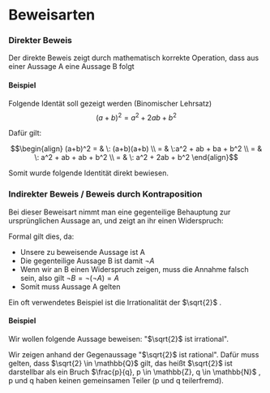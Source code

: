 # Beweisarten
### Direkter Beweis

Der direkte Beweis zeigt durch mathematisch korrekte  Operation, dass aus einer Aussage A eine Aussage B folgt

#### Beispiel 

Folgende Identät soll gezeigt werden (Binomischer Lehrsatz)
$$(a+b)^2 = a^2 + 2ab + b^2$$ 

Dafür gilt:

$$\begin{align}  (a+b)^2 = & \: (a+b)(a+b) \\ = & \:a^2 + ab + ba + b^2  \\ = & \: a^2 + ab + ab + b^2 \\ = & \: a^2 + 2ab + b^2 \end{align}$$

Somit wurde folgende Identität direkt bewiesen.

### Indirekter Beweis / Beweis durch Kontraposition

Bei dieser Beweisart nimmt man eine gegenteilige Behauptung zur ursprünglichen Aussage an, und zeigt an ihr einen Widerspruch:

Formal gilt dies, da: 
- Unsere zu beweisende Aussage ist A
- Die gegenteilige Aussage B ist damit $\lnot A$ 
- Wenn wir an B einen Widerspruch zeigen, muss die Annahme falsch sein, also gilt $\lnot B = \lnot(\lnot A) = A$ 
- Somit muss Aussage A gelten


Ein oft verwendetes Beispiel ist die Irrationalität der $\sqrt{2}$ .

#### Beispiel

Wir wollen folgende Aussage beweisen: "$\sqrt{2}$ ist irrational".

Wir zeigen anhand der Gegenaussage "$\sqrt{2}$ ist rational".
Dafür muss gelten, dass $\sqrt{2} \in \mathbb{Q}$ gilt, das heißt $\sqrt{2}$ ist darstellbar als ein Bruch $\frac{p}{q}, p \in \mathbb{Z}, q \in \mathbb{N}$ , p und q haben keinen gemeinsamen Teiler (p und q teilerfremd).